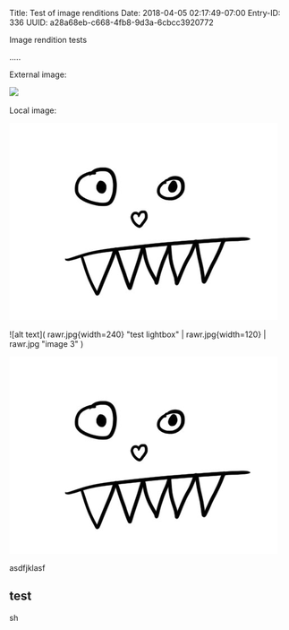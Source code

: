 Title: Test of image renditions
Date: 2018-04-05 02:17:49-07:00
Entry-ID: 336
UUID: a28a68eb-c668-4fb8-9d3a-6cbcc3920772

Image rendition tests

.....

External image:

![](http://beesbuzz.biz/d/lewi/lewi-51.jpg)

Local image:

![alt text](rawr.jpg "test single image")

![alt text](
rawr.jpg{width=240} "test lightbox" |
rawr.jpg{width=120} |
rawr.jpg "image 3"
)

![alt text](rawr.jpg "test single image")


asdfjklasf

## test

sh